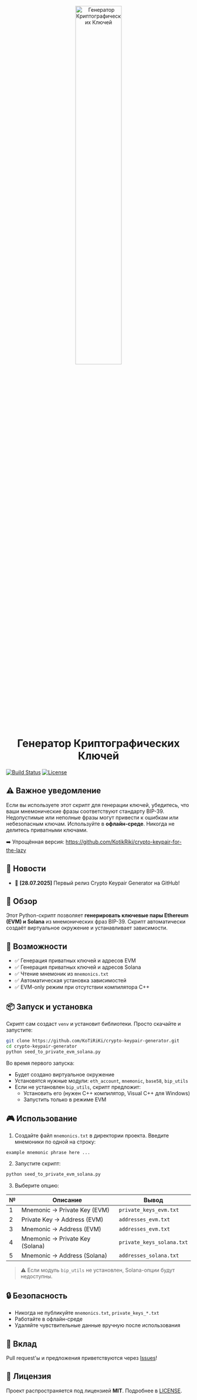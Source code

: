 
<p align="center">
  <picture>
    <img alt="Генератор Криптографических Ключей" src="figures/logo.png" width="50%">
  </picture>
</p>

<h1 align="center">Генератор Криптографических Ключей</h1>

[![Build Status](https://img.shields.io/badge/Сборка-Успешна-brightgreen)](https://github.com/KoTiRiKi/crypto-keypair-generator/actions) [![License](https://img.shields.io/badge/Лицензия-MIT-blue.svg)](LICENSE)

## ⚠️ Важное уведомление

Если вы используете этот скрипт для генерации ключей, убедитесь, что ваши мнемонические фразы соответствуют стандарту BIP-39. Недопустимые или неполные фразы могут привести к ошибкам или небезопасным ключам. Используйте в **офлайн-среде**. Никогда не делитесь приватными ключами.

➡️ Упрощённая версия: https://github.com/KotikRiki/crypto-keypair-for-the-lazy

## 📰 Новости

- 📅 **[28.07.2025]** Первый релиз Crypto Keypair Generator на GitHub!

## 🔭 Обзор

Этот Python-скрипт позволяет **генерировать ключевые пары Ethereum (EVM) и Solana** из мнемонических фраз BIP-39. Скрипт автоматически создаёт виртуальное окружение и устанавливает зависимости.

## 🚀 Возможности

- ✅ Генерация приватных ключей и адресов EVM
- ✅ Генерация приватных ключей и адресов Solana
- ✅ Чтение мнемоник из `mnemonics.txt`
- ✅ Автоматическая установка зависимостей
- ✅ EVM-only режим при отсутствии компилятора C++

## 📦 Запуск и установка

Скрипт сам создаст `venv` и установит библиотеки. Просто скачайте и запустите:

```bash
git clone https://github.com/KoTiRiKi/crypto-keypair-generator.git
cd crypto-keypair-generator
python seed_to_private_evm_solana.py
```

Во время первого запуска:

- Будет создано виртуальное окружение
- Установятся нужные модули: `eth_account`, `mnemonic`, `base58`, `bip_utils`
- Если не установлен `bip_utils`, скрипт предложит:
  - Установить его (нужен C++ компилятор, Visual C++ для Windows)
  - Запустить только в режиме EVM

## 🎮 Использование

1. Создайте файл `mnemonics.txt` в директории проекта. Введите мнемоники по одной на строку:
```
example mnemonic phrase here ...
```

2. Запустите скрипт:
```bash
python seed_to_private_evm_solana.py
```

3. Выберите опцию:

| № | Описание | Вывод |
|--|----------|-------|
| 1 | Mnemonic → Private Key (EVM) | `private_keys_evm.txt` |
| 2 | Private Key → Address (EVM) | `addresses_evm.txt` |
| 3 | Mnemonic → Address (EVM) | `addresses_evm.txt` |
| 4 | Mnemonic → Private Key (Solana) | `private_keys_solana.txt` |
| 5 | Mnemonic → Address (Solana) | `addresses_solana.txt` |

> ⚠️ Если модуль `bip_utils` не установлен, Solana-опции будут недоступны.

## 🔒 Безопасность

- Никогда не публикуйте `mnemonics.txt`, `private_keys_*.txt`
- Работайте в офлайн-среде
- Удаляйте чувствительные данные вручную после использования

## 🤝 Вклад

Pull request'ы и предложения приветствуются через [Issues](https://github.com/KoTiRiKi/crypto-keypair-generator/issues)!

## 📜 Лицензия

Проект распространяется под лицензией **MIT**. Подробнее в [LICENSE](LICENSE).
